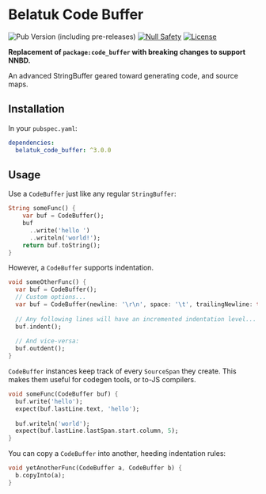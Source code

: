 # Belatuk Code Buffer

![Pub Version (including pre-releases)](https://img.shields.io/pub/v/belatuk_code_buffer?include_prereleases)
[![Null Safety](https://img.shields.io/badge/null-safety-brightgreen)](https://dart.dev/null-safety)
[![License](https://img.shields.io/github/license/dart-backend/belatuk-common-utilities)](https://github.com/dart-backend/belatuk-common-utilities/blob/main/packages/code_buffer/LICENSE)

**Replacement of `package:code_buffer` with breaking changes to support NNBD.**

An advanced StringBuffer geared toward generating code, and source maps.

## Installation

In your `pubspec.yaml`:

```yaml
dependencies:
  belatuk_code_buffer: ^3.0.0
```

## Usage

Use a `CodeBuffer` just like any regular `StringBuffer`:

```dart
String someFunc() {
    var buf = CodeBuffer();
    buf
      ..write('hello ')
      ..writeln('world!');
    return buf.toString();
}
```

However, a `CodeBuffer` supports indentation.

```dart
void someOtherFunc() {
  var buf = CodeBuffer();
  // Custom options...
  var buf = CodeBuffer(newline: '\r\n', space: '\t', trailingNewline: true);
  
  // Any following lines will have an incremented indentation level...
  buf.indent();
  
  // And vice-versa:
  buf.outdent();
}
```

`CodeBuffer` instances keep track of every `SourceSpan` they create.
This makes them useful for codegen tools, or to-JS compilers.

```dart
void someFunc(CodeBuffer buf) {
  buf.write('hello');
  expect(buf.lastLine.text, 'hello');
  
  buf.writeln('world');
  expect(buf.lastLine.lastSpan.start.column, 5);
}
```

You can copy a `CodeBuffer` into another, heeding indentation rules:

```dart
void yetAnotherFunc(CodeBuffer a, CodeBuffer b) {
  b.copyInto(a);
}
```
